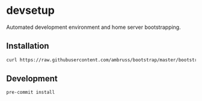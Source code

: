 # devsetup

Automated development environment and home server bootstrapping.

## Installation

```bash
curl https://raw.githubusercontent.com/ambruss/bootstrap/master/bootstrap.sh | bash
```

## Development

```bash
pre-commit install
```
